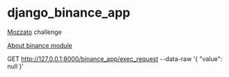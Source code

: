 # django_binance_app
[Mozzato](https://mozzatto.com.br/) challenge <p>[About binance module](https://github.com/binance/binance-connector-python)


GET http://127.0.0.1:8000/binance_app/exec_request
--data-raw '{
    "value": null
}'